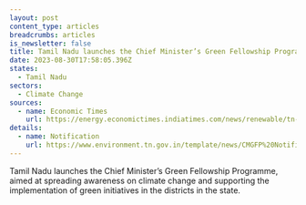 ```yaml
---
layout: post
content_type: articles
breadcrumbs: articles
is_newsletter: false
title: Tamil Nadu launches the Chief Minister’s Green Fellowship Programme
date: 2023-08-30T17:58:05.396Z
states:
  - Tamil Nadu
sectors:
  - Climate Change
sources:
  - name: Economic Times
    url: https://energy.economictimes.indiatimes.com/news/renewable/tn-cm-launches-green-fellowship-programme/102910519
details:
  - name: Notification
    url: https://www.environment.tn.gov.in/template/news/CMGFP%20Notification%20-%20Green%20Fellow.pdf
---
```

Tamil Nadu launches the Chief Minister’s Green Fellowship Programme, aimed at spreading awareness on climate change and supporting the implementation of green initiatives in the districts in the state.
